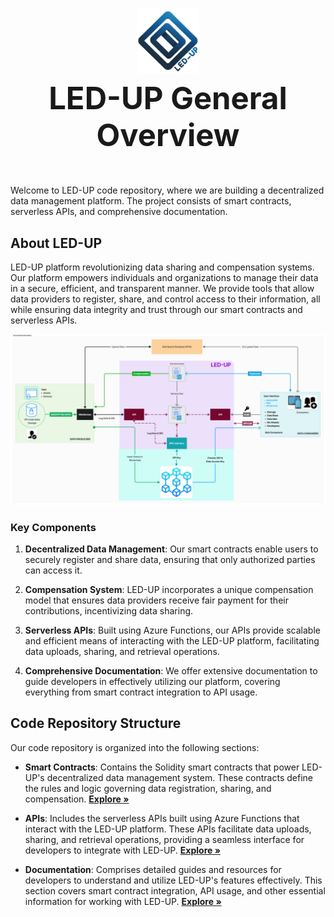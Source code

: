 <h1 align="center" style="display:flex; flex-direction: column; gap: 10px; align-items:center;">
  <img src="./logo.png" alt="LED-UP Logo" width="100"/>
  <span style="font-size : 49px;"> LED-UP General Overview</span>  
</h1>
<br>

Welcome to LED-UP code repository, where we are building a decentralized data management platform. The project consists of smart contracts, serverless APIs, and comprehensive documentation.

## About LED-UP

LED-UP platform revolutionizing data sharing and compensation systems. Our platform empowers individuals and organizations to manage their data in a secure, efficient, and transparent manner. We provide tools that allow data providers to register, share, and control access to their information, all while ensuring data integrity and trust through our smart contracts and serverless APIs.

<img src="block.png"  alt="led-up general block diagram">

### Key Components

1. **Decentralized Data Management**: Our smart contracts enable users to securely register and share data, ensuring that only authorized parties can access it.

2. **Compensation System**: LED-UP incorporates a unique compensation model that ensures data providers receive fair payment for their contributions, incentivizing data sharing.

3. **Serverless APIs**: Built using Azure Functions, our APIs provide scalable and efficient means of interacting with the LED-UP platform, facilitating data uploads, sharing, and retrieval operations.

4. **Comprehensive Documentation**: We offer extensive documentation to guide developers in effectively utilizing our platform, covering everything from smart contract integration to API usage.

<!-- 5. **Adaptability Across Sectors**: The LED-UP framework is designed to be versatile, improving digital interactions in critical areas such as healthcare, finance, education, and humanitarian efforts. Our focus includes sensitive contexts, such as aiding displaced individuals in refugee camps by providing secure access to essential services.

6. **Seamless Integration**: LED-UP is engineered to integrate effortlessly with existing software ecosystems, enhancing them with advanced privacy and security features without disrupting current operations. This compatibility allows organizations to adopt LED-UP technologies without significant overhauls, facilitating a smoother transition toward more secure and privacy-conscious digital practices. -->

## Code Repository Structure

Our code repository is organized into the following sections:

- **Smart Contracts**: Contains the Solidity smart contracts that power LED-UP's decentralized data management system. These contracts define the rules and logic governing data registration, sharing, and compensation. <a href="https://github.com/NGI-TRUSTCHAIN/LED-UP/tree/master/LED-UP-SMART-CONTRACTS"><strong>Explore »</strong></a>

- **APIs**: Includes the serverless APIs built using Azure Functions that interact with the LED-UP platform. These APIs facilitate data uploads, sharing, and retrieval operations, providing a seamless interface for developers to integrate with LED-UP. <a href="https://github.com/NGI-TRUSTCHAIN/LED-UP/tree/master/DATA_REGISTRY_SC_API"><strong>Explore »</strong></a>

- **Documentation**: Comprises detailed guides and resources for developers to understand and utilize LED-UP's features effectively. This section covers smart contract integration, API usage, and other essential information for working with LED-UP. <a href="https://github.com/NGI-TRUSTCHAIN/LED-UP/tree/master/led-up-docs"><strong>Explore »</strong></a>
